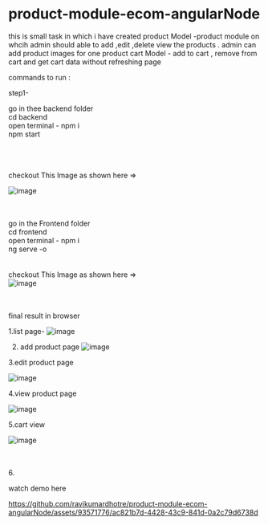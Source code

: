 # product-module-ecom-angularNode
this is small task in which  i have created 
product Model -product module on whcih admin should able to add ,edit ,delete view the products . admin can add product images for one product
cart Model - add to cart , remove from cart and get cart data without refreshing page



   commands to run :

step1-

   go in thee  backend folder 
   </br>
   cd backend 
    </br>
   open terminal - npm i 
    </br>
   npm start

 </br> </br> </br>
checkout This Image as shown here =>

   ![image](https://github.com/ravikumardhotre/product-module-ecom-angularNode/assets/93571776/629c0e5c-2695-4136-ad9f-d7d157215160)


 </br> </br>
    go in the Frontend folder 
     </br>
   cd frontend
    </br>
   open terminal - npm i 
    </br>
   ng serve -o
    </br>
    </br> </br>
checkout This Image as shown here =>
 </br>
![image](https://github.com/ravikumardhotre/product-module-ecom-angularNode/assets/93571776/a41ed3de-98af-4a00-913c-81ddf2d40e69)

 </br> </br>
final result in browser


1.list page-
![image](https://github.com/ravikumardhotre/product-module-ecom-angularNode/assets/93571776/7677969a-538c-4a24-8e70-b96342456709)

2. add product page
   ![image](https://github.com/ravikumardhotre/product-module-ecom-angularNode/assets/93571776/46951b48-1674-40f1-aba0-82fca3af4bfd)

3.edit product page

![image](https://github.com/ravikumardhotre/product-module-ecom-angularNode/assets/93571776/9acb5f47-d787-415c-a2b1-75c6419d1765)

4.view product page

![image](https://github.com/ravikumardhotre/product-module-ecom-angularNode/assets/93571776/321e6c86-7dbf-47f8-bfd6-3166d2044615)

5.cart view

![image](https://github.com/ravikumardhotre/product-module-ecom-angularNode/assets/93571776/e839887c-0a0f-4e14-bd48-19052d58ccae)

 </br>
  </br>
6.


watch demo here  



https://github.com/ravikumardhotre/product-module-ecom-angularNode/assets/93571776/ac821b7d-4428-43c9-841d-0a2c79d6738d







<br>


